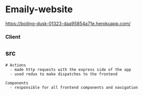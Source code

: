 # Emaily-website
https://boiling-dusk-01323-daa95854a71e.herokuapp.com/

### Client
  ## src
    # Actions
      - made http requests with the express side of the app
      - used redux to make dispatches to the frontend

    Components
      - responsible for all frontend components and navigation
